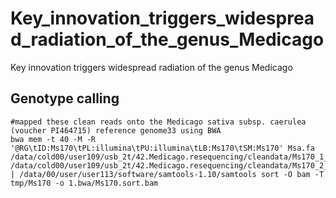 # Key_innovation_triggers_widespread_radiation_of_the_genus_Medicago

Key innovation triggers widespread radiation of the genus Medicago

## Genotype calling

```
#mapped these clean reads onto the Medicago sativa subsp. caerulea (voucher PI464715) reference genome33 using BWA
bwa mem -t 40 -M -R '@RG\tID:Ms170\tPL:illumina\tPU:illumina\tLB:Ms170\tSM:Ms170' Msa.fa /data/cold00/user109/usb_2t/42.Medicago.resequencing/cleandata/Ms170_1_clean.fq.gz /data/cold00/user109/usb_2t/42.Medicago.resequencing/cleandata/Ms170_2_clean.fq.gz | /data/00/user/user113/software/samtools-1.10/samtools sort -O bam -T tmp/Ms170 -o 1.bwa/Ms170.sort.bam
```
